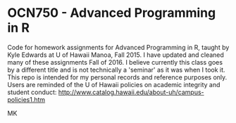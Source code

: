 # OCN750 - Advanced Programming in R
Code for homework assignments for Advanced Programming in R, taught by Kyle Edwards at U of Hawaii Manoa, Fall 2015. I have updated and cleaned many of these assignments Fall of 2016. I believe currently this class goes by a different title and is not technically a 'seminar' as it was when I took it.
This repo is intended for my personal records and reference purposes only. Users are reminded of the U of Hawaii policies on academic integrity and student conduct:
http://www.catalog.hawaii.edu/about-uh/campus-policies1.htm


MK
